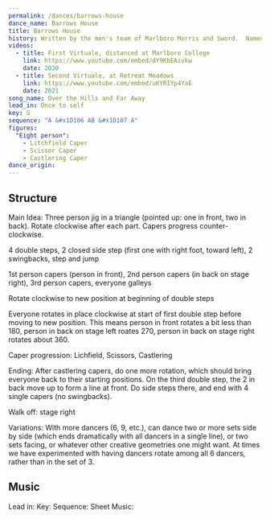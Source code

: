 ```yaml
---
permalink: /dances/barrows-house
dance_name: Barrows House
title: Barrows House
history: Written by the men's team of Marlboro Morris and Sword.  Named after [Barrows House Inn and Restaurant](https://www.barrowshouse.com/) in Dorset, VT, where the dance was created.
videos:
  - title: First Virtuale, distanced at Marlboro College
    link: https://www.youtube.com/embed/dY9KbEAivkw
    date: 2020
  - title: Second Virtuale, at Retreat Meadows
    link: https://www.youtube.com/embed/uKYRIYp4YaE
    date: 2021
song_name: Over the Hills and Far Away
lead_in: Once to self
key: G
sequence: "A &#x1D106 AB &#x1D107 A"
figures:
  "Eight person":
    - Litchfield Caper
    - Scissor Caper
    - Castlering Caper
dance_origin:
---
```

## Structure
Main Idea: Three person jig in a triangle (pointed up: one in front, two in back). Rotate clockwise after each part. Capers
progress counter-clockwise.

4 double steps, 2 closed side step (first one with right foot, toward left), 2 swingbacks, step and jump

1st person capers (person in front), 2nd person capers (in back on stage right), 3rd person capers, everyone galleys

Rotate clockwise to new position at beginning of double steps

Everyone rotates in place clockwise at start of first double step before moving to new position.  This means person in front rotates a bit less than 180, person in back on stage left roates 270, person in back on stage right rotates about 360.

Caper progression: Lichfield, Scissors, Castlering

Ending: After castlering capers, do one more rotation, which should bring everyone back to their starting positions.  On the third double step, the 2 in back move up to form a line at front.  Do side steps there, and end with 4 single capers (no swingbacks).

Walk off: stage right

Variations:
With more dancers (6, 9, etc.), can dance two or more sets side by side (which ends dramatically with all dancers in a single line), or two sets facing, or whatever other creative geometries one might want.  At times we have experimented with having dancers rotate among all 6 dancers, rather than in the set of 3.

## Music
Lead in:
Key:
Sequence:
Sheet Music:
